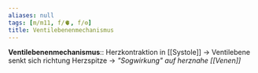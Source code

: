 ```yaml
---
aliases: null
tags: [m/m11, f/🫀, f/⚙️]
title: Ventilebenenmechanismus
---
```

**Ventilebenenmechanismus**:: Herzkontraktion in [[Systole]] → Ventilebene senkt sich richtung Herzspitze → *"Sogwirkung" auf herznahe [[Venen]]*